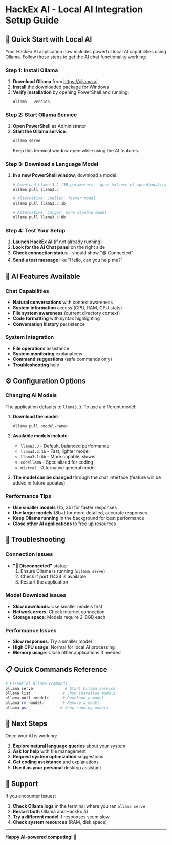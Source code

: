 # HackEx AI - Local AI Integration Setup Guide

## 🚀 Quick Start with Local AI

Your HackEx AI application now includes powerful local AI capabilities using Ollama. Follow these steps to get the AI chat functionality working:

### Step 1: Install Ollama

1. **Download Ollama** from https://ollama.ai
2. **Install** the downloaded package for Windows
3. **Verify installation** by opening PowerShell and running:
   ```powershell
   ollama --version
   ```

### Step 2: Start Ollama Service

1. **Open PowerShell** as Administrator
2. **Start the Ollama service**:
   ```powershell
   ollama serve
   ```
   Keep this terminal window open while using the AI features.

### Step 3: Download a Language Model

1. **In a new PowerShell window**, download a model:
   ```powershell
   # Download Llama 3.2 (3B parameters - good balance of speed/quality)
   ollama pull llama3.3
   
   # Alternative: Smaller, faster model
   ollama pull llama3.3:1b
   
   # Alternative: Larger, more capable model  
   ollama pull llama3.1:8b
   ```

### Step 4: Test Your Setup

1. **Launch HackEx AI** (if not already running)
2. **Look for the AI Chat panel** on the right side
3. **Check connection status** - should show "🟢 Connected"
4. **Send a test message** like "Hello, can you help me?"

## 🤖 AI Features Available

### Chat Capabilities
- **Natural conversations** with context awareness
- **System information** access (CPU, RAM, GPU stats)
- **File system awareness** (current directory context)
- **Code formatting** with syntax highlighting
- **Conversation history** persistence

### System Integration
- **File operations** assistance
- **System monitoring** explanations  
- **Command suggestions** (safe commands only)
- **Troubleshooting** help

## ⚙️ Configuration Options

### Changing AI Models
The application defaults to `llama3.3`. To use a different model:

1. **Download the model**:
   ```powershell
   ollama pull <model-name>
   ```

2. **Available models include**:
   - `llama3.3` - Default, balanced performance
   - `llama3.3:1b` - Fast, lighter model
   - `llama3.1:8b` - More capable, slower
   - `codellama` - Specialized for coding
   - `mistral` - Alternative general model

3. **The model can be changed** through the chat interface (feature will be added in future updates)

### Performance Tips
- **Use smaller models** (1b, 3b) for faster responses
- **Use larger models** (8b+) for more detailed, accurate responses
- **Keep Ollama running** in the background for best performance
- **Close other AI applications** to free up resources

## 🔧 Troubleshooting

### Connection Issues
- **"🔴 Disconnected"** status:
  1. Ensure Ollama is running (`ollama serve`)
  2. Check if port 11434 is available
  3. Restart the application

### Model Download Issues
- **Slow downloads**: Use smaller models first
- **Network errors**: Check internet connection
- **Storage space**: Models require 2-8GB each

### Performance Issues
- **Slow responses**: Try a smaller model
- **High CPU usage**: Normal for local AI processing
- **Memory usage**: Close other applications if needed

## 📋 Quick Commands Reference

```powershell
# Essential Ollama commands
ollama serve              # Start Ollama service
ollama list              # Show installed models  
ollama pull <model>      # Download a model
ollama rm <model>        # Remove a model
ollama ps               # Show running models
```

## 🎯 Next Steps

Once your AI is working:
1. **Explore natural language queries** about your system
2. **Ask for help** with file management
3. **Request system optimization** suggestions
4. **Get coding assistance** and explanations
5. **Use it as your personal** desktop assistant

## 🛟 Support

If you encounter issues:
1. **Check Ollama logs** in the terminal where you ran `ollama serve`
2. **Restart both** Ollama and HackEx AI
3. **Try a different model** if responses seem slow
4. **Check system resources** (RAM, disk space)

---

**Happy AI-powered computing! 🚀**
